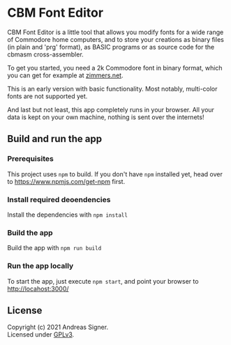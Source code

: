 # CBM Font Editor

CBM Font Editor is a little tool that allows you modify fonts for a wide range
of Commodore home computers, and to store your creations as binary files (in 
plain and 'prg' format), as BASIC programs or as source code for the cbmasm
cross-assembler.

To get you started, you need a 2k Commodore font in binary format, which you
can get for example at [zimmers.net](http://www.zimmers.net/anonftp/pub/cbm/firmware/characters/).

This is an early version with basic functionality. Most notably, multi-color
fonts are not supported yet.

And last but not least, this app completely runs in your browser. All your
data is kept on your own machine, nothing is sent over the internets!

## Build and run the app

### Prerequisites
This project uses `npm` to build. If you don't have `npm` installed yet, head
over to https://www.npmjs.com/get-npm first.
 
### Install required deoendencies
Install the dependencies with `npm install`

### Build the app
Build the app with `npm run build`

### Run the app locally
To start the app, just execute `npm start`, and point your browser to [http://locahost:3000/](http://localhost:3000/) 

## License
Copyright (c) 2021 Andreas Signer.  
Licensed under [GPLv3](https://www.gnu.org/licenses/gpl-3.0).
